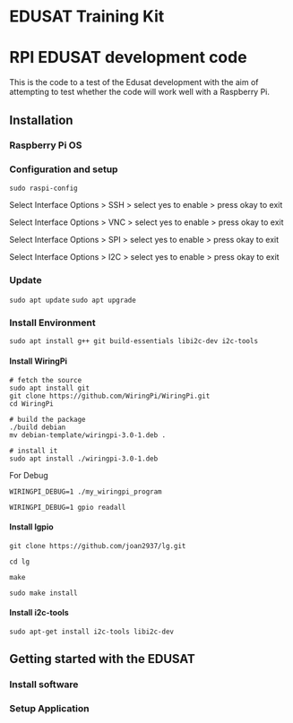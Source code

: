# EDUSAT Training Kit
# RPI EDUSAT development code
This is the code to a test of the Edusat development with the aim of attempting to test whether the code will work well with a Raspberry Pi.

## Installation
### Raspberry Pi OS

### Configuration and setup
`sudo raspi-config`

Select Interface Options > SSH > select yes to enable > press okay to exit

Select Interface Options > VNC > select yes to enable > press okay to exit

Select Interface Options > SPI > select yes to enable > press okay to exit

Select Interface Options > I2C > select yes to enable > press okay to exit


### Update
`sudo apt update`
`sudo apt upgrade`

### Install Environment
`sudo apt install g++ git build-essentials libi2c-dev i2c-tools`

#### Install WiringPi
```
# fetch the source
sudo apt install git
git clone https://github.com/WiringPi/WiringPi.git
cd WiringPi

# build the package
./build debian
mv debian-template/wiringpi-3.0-1.deb .

# install it
sudo apt install ./wiringpi-3.0-1.deb

```
For Debug

```
WIRINGPI_DEBUG=1 ./my_wiringpi_program

WIRINGPI_DEBUG=1 gpio readall

```
#### Install lgpio
```
git clone https://github.com/joan2937/lg.git

cd lg

make 

sudo make install
```

#### Install i2c-tools
```
sudo apt-get install i2c-tools libi2c-dev
```
## Getting started with the EDUSAT
### Install software
### Setup Application



